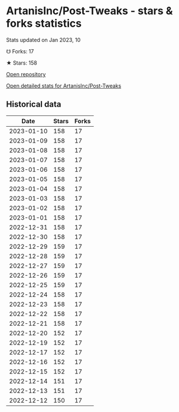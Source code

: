 # ArtanisInc/Post-Tweaks - stars & forks statistics

Stats updated on Jan 2023, 10

☋ Forks: 17

★ Stars: 158

[Open repository](https://github.com/ArtanisInc/Post-Tweaks)

[Open detailed stats for ArtanisInc/Post-Tweaks](https://reviewgithub.com/rep/ArtanisInc/Post-Tweaks)

## Historical data
| Date | Stars | Forks |
|------|-------|-------|
| 2023-01-10 | 158 | 17 | 
| 2023-01-09 | 158 | 17 | 
| 2023-01-08 | 158 | 17 | 
| 2023-01-07 | 158 | 17 | 
| 2023-01-06 | 158 | 17 | 
| 2023-01-05 | 158 | 17 | 
| 2023-01-04 | 158 | 17 | 
| 2023-01-03 | 158 | 17 | 
| 2023-01-02 | 158 | 17 | 
| 2023-01-01 | 158 | 17 | 
| 2022-12-31 | 158 | 17 | 
| 2022-12-30 | 158 | 17 | 
| 2022-12-29 | 159 | 17 | 
| 2022-12-28 | 159 | 17 | 
| 2022-12-27 | 159 | 17 | 
| 2022-12-26 | 159 | 17 | 
| 2022-12-25 | 159 | 17 | 
| 2022-12-24 | 158 | 17 | 
| 2022-12-23 | 158 | 17 | 
| 2022-12-22 | 158 | 17 | 
| 2022-12-21 | 158 | 17 | 
| 2022-12-20 | 152 | 17 | 
| 2022-12-19 | 152 | 17 | 
| 2022-12-17 | 152 | 17 | 
| 2022-12-16 | 152 | 17 | 
| 2022-12-15 | 152 | 17 | 
| 2022-12-14 | 151 | 17 | 
| 2022-12-13 | 151 | 17 | 
| 2022-12-12 | 150 | 17 | 


